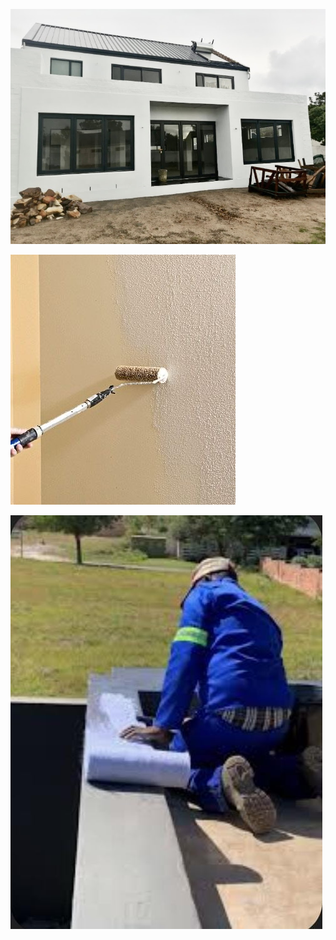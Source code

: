 ![painting](https://raw.githubusercontent.com/najmajinow/Eazy-Q-Solution/main/painting.jpg.jpg)


![skimming](https://raw.githubusercontent.com/najmajinow/Eazy-Q-Solution/main/skimming.JPG)



![water proofing jpg](https://raw.githubusercontent.com/najmajinow/Eazy-Q-Solution/main/water%20proofing.jpg.jpg)
